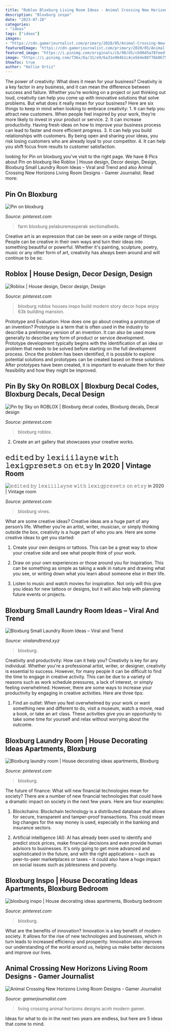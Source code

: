 ```yaml
---
title: "Roblox Bloxburg Living Room Ideas - Animal Crossing New Horizons Living Room Designs"
description: "Bloxburg inspo"
date: "2023-07-28"
categories:
- "ideas"
tags: ["ideas"]
images:
- "https://cdn.gamerjournalist.com/primary/2020/05/Animal-Crossing-New-Horizons-Living-Room-Designs.jpg"
featuredImage: "https://cdn.gamerjournalist.com/primary/2020/05/Animal-Crossing-New-Horizons-Living-Room-Designs.jpg"
featured_image: "https://i.pinimg.com/originals/cb/90/d5/cb90d5a78feedf308c3d59cf8842fa16.jpg"
image: "https://i.pinimg.com/736x/6a/31/e9/6a31e984b1c4ce564e08f76b067566af.jpg"
ShowToc: true
author: "Hallie Ortiz"
---
```



The power of creativity: What does it mean for your business?
Creativity is a key factor in any business, and it can mean the difference between success and failure. Whether you’re working on a project or just thinking out loud, creativity can help you come up with innovative solutions that solve problems. But what does it really mean for your business? Here are six things to keep in mind when looking to embrace creativity: 1. It can help you attract new customers. When people feel inspired by your work, they’re more likely to invest in your product or service. 2. It can increase productivity. Having fresh ideas on how to improve your business process can lead to faster and more efficient progress. 3. It can help you build relationships with customers. By being open and sharing your ideas, you risk losing customers who are already loyal to your competitor. 4. It can help you shift focus from results to customer satisfaction.

	

		
looking for Pin on bloxburg you've visit to the right page. We have 8 Pics about Pin on bloxburg like Roblox | House design, Decor design, Design, Bloxburg Small Laundry Room Ideas – Viral and Trend and also Animal Crossing New Horizons Living Room Designs - Gamer Journalist. Read more:
		
    
## Pin On Bloxburg

<img loading=lazy src="https://i.pinimg.com/736x/33/dc/60/33dc603ba997268f47e9d5200736741c.jpg" onerror="this.onerror=null;this.src='https://tse4.mm.bing.net/th?id=OIP.tPDfnvdUN_Gf-CcNkhBZRQHaLG&amp;pid=15.1';" alt="Pin on bloxburg">

_Source: pinterest.com_

>farm bloxburg pelaburemasperak sectionalbeds. 

	

Creative art is an expression that can be seen on a wide range of things. People can be creative in their own ways and turn their ideas into something beautiful or powerful. Whether it's painting, sculpture, poetry, music or any other form of art, creativity has always been around and will continue to be so.

    
## Roblox | House Design, Decor Design, Design

<img loading=lazy src="https://i.pinimg.com/736x/e2/50/27/e250275061c70c97488451e68fdf2c60.jpg" onerror="this.onerror=null;this.src='https://tse2.mm.bing.net/th?id=OIP.A5sQPD5XtW9SVma9lHRN_AHaEb&amp;pid=15.1';" alt="Roblox | House design, Decor design, Design">

_Source: pinterest.com_

>bloxburg roblox houses inspo build modern story decor hope enjoy 63k building mansion. 

	

Prototype and Evaluation: How does one go about creating a prototype of an invention?
Prototype is a term that is often used in the industry to describe a preliminary version of an invention. It can also be used more generally to describe any form of product or service development. Prototype development typically begins with the identification of an idea or problem that needs to be solved before starting on the full development process. Once the problem has been identified, it is possible to explore potential solutions and prototypes can be created based on these solutions. After prototypes have been created, it is important to evaluate them for their feasibility and how they might be improved.

    
## Pin By Sky On ROBLOX | Bloxburg Decal Codes, Bloxburg Decals, Decal Design

<img loading=lazy src="https://i.pinimg.com/736x/6a/31/e9/6a31e984b1c4ce564e08f76b067566af.jpg" onerror="this.onerror=null;this.src='https://tse4.mm.bing.net/th?id=OIP.sTOZwjqOHnmDfnaQSw2XDwHaNK&amp;pid=15.1';" alt="Pin by Sky on ROBLOX | Bloxburg decal codes, Bloxburg decals, Decal design">

_Source: pinterest.com_

>bloxburg roblox. 

	

2. Create an art gallery that showcases your creative works.

    
## 𝚎𝚍𝚒𝚝𝚎𝚍 𝚋𝚢 𝚕𝚎𝚡𝚒𝚒𝚒𝚕𝚊𝚢𝚗𝚎 𝚠𝚒𝚝𝚑 𝚕𝚎𝚡𝚒𝚐𝚙𝚛𝚎𝚜𝚎𝚝𝚜 𝚘𝚗 𝚎𝚝𝚜𝚢 In 2020 | Vintage Room

<img loading=lazy src="https://i.pinimg.com/736x/b7/e1/d7/b7e1d77a8c0d7e3409f1467468f3cd16.jpg" onerror="this.onerror=null;this.src='https://tse1.mm.bing.net/th?id=OIP.aELG4ugypuIiG9_ieLgYigHaJ4&amp;pid=15.1';" alt="𝚎𝚍𝚒𝚝𝚎𝚍 𝚋𝚢 𝚕𝚎𝚡𝚒𝚒𝚒𝚕𝚊𝚢𝚗𝚎 𝚠𝚒𝚝𝚑 𝚕𝚎𝚡𝚒𝚐𝚙𝚛𝚎𝚜𝚎𝚝𝚜 𝚘𝚗 𝚎𝚝𝚜𝚢 in 2020 | Vintage room">

_Source: pinterest.com_

>bloxburg vines. 

	

What are some creative ideas?
Creative ideas are a huge part of any person’s life. Whether you’re an artist, writer, musician, or simply thinking outside the box, creativity is a huge part of who you are. Here are some creative ideas to get you started:
1. Create your own designs or tattoos. This can be a great way to show your creative side and see what people think of your work.

2. Draw on your own experiences or those around you for inspiration. This can be something as simple as taking a walk in nature and drawing what you see, or writing down what you learn about someone else in their life.

3. Listen to music and watch movies for inspiration. Not only will this give you ideas for new tattoos or designs, but it will also help with planning future events or projects.


    
## Bloxburg Small Laundry Room Ideas – Viral And Trend

<img loading=lazy src="https://i.pinimg.com/originals/cb/90/d5/cb90d5a78feedf308c3d59cf8842fa16.jpg" onerror="this.onerror=null;this.src='https://tse1.mm.bing.net/th?id=OIP.o-ztvAyxIHwUuoTKRJgPqAHaLG&amp;pid=15.1';" alt="Bloxburg Small Laundry Room Ideas – Viral and Trend">

_Source: viralandtrend.xyz_

>bloxburg. 

	

Creativity and productivity: How can it help you?
Creativity is key for any individual. Whether you're a professional artist, writer, or designer, creativity is essential to success. However, for many people it can be difficult to find the time to engage in creative activity. This can be due to a variety of reasons such as work schedule pressures, a lack of interest, or simply feeling overwhelmed. However, there are some ways to increase your productivity by engaging in creative activities. Here are three tips: 
1. Find an outlet: When you feel overwhelmed by your work or want something new and different to do, visit a museum, watch a movie, read a book, or take an art class. These activities give you an opportunity to take some time for yourself and relax without worrying about the outcome.


    
## Bloxburg Laundry Room | House Decorating Ideas Apartments, Bloxburg

<img loading=lazy src="https://i.pinimg.com/736x/ca/62/ce/ca62ce6530b667325ff9e5a27b913277.jpg" onerror="this.onerror=null;this.src='https://tse3.mm.bing.net/th?id=OIP.pfffO8IXe6XcKSgguKrD6AHaEA&amp;pid=15.1';" alt="Bloxburg laundry room | House decorating ideas apartments, Bloxburg">

_Source: pinterest.com_

>bloxburg. 

	

The future of finance: What will new financial technologies mean for society?
There are a number of new financial technologies that could have a dramatic impact on society in the next few years. Here are four examples:
1. Blockchains: Blockchain technology is a distributed database that allows for secure, transparent and tamper-proof transactions. This could mean big changes for the way money is used, especially in the banking and insurance sectors.

2. Artificial intelligence (AI): AI has already been used to identify and predict stock prices, make financial decisions and even provide human advisors to businesses. It's only going to get more advanced and sophisticated in the future, and with the right applications – such as peer-to-peer marketplaces or taxes – it could also have a huge impact on social issues such as joblessness and poverty.


    
## Bloxburg Inspo | House Decorating Ideas Apartments, Bloxburg Bedroom

<img loading=lazy src="https://i.pinimg.com/736x/88/01/0b/88010b63c64bd9b0b4c6dd3d63823b1c.jpg" onerror="this.onerror=null;this.src='https://tse2.mm.bing.net/th?id=OIP.8wNgA4gmpEk-gCbgeROGZQHaEK&amp;pid=15.1';" alt="bloxburg inspo | House decorating ideas apartments, Bloxburg bedroom">

_Source: pinterest.com_

>bloxburg. 

	

What are the benefits of innovation?
Innovation is a key benefit of modern society. It allows for the rise of new technologies and businesses, which in turn leads to increased efficiency and prosperity. Innovation also improves our understanding of the world around us, helping us make better decisions and improve our lives.

    
## Animal Crossing New Horizons Living Room Designs - Gamer Journalist

<img loading=lazy src="https://cdn.gamerjournalist.com/primary/2020/05/Animal-Crossing-New-Horizons-Living-Room-Designs.jpg" onerror="this.onerror=null;this.src='https://tse3.mm.bing.net/th?id=OIP.wmP7y0DYhaBBo4YAxf9IlQHaEK&amp;pid=15.1';" alt="Animal Crossing New Horizons Living Room Designs - Gamer Journalist">

_Source: gamerjournalist.com_

>living crossing animal horizons designs acnh modern gamer. 

	

Ideas for what to do in the next two years are endless, but here are 5 ideas that come to mind. 

